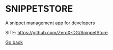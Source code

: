 # SNIPPETSTORE
 
 A snippet management app for developers
 
 SITE: https://github.com/ZeroX-DG/SnippetStore

 [Go back](https://portable-linux-apps.github.io/apps.html)
